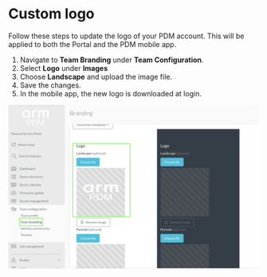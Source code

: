 # Custom logo

Follow these steps to update the logo of your PDM account. This will be applied to both the Portal and the PDM mobile app.
1. Navigate to **Team Branding** under **Team Configuration**.
1. Select **Logo** under **Images**
1. Choose **Landscape** and upload the image file.
1. Save the changes.
1. In the mobile app, the new logo is downloaded at login.

<img src="assets/portal_branding.png"/>
